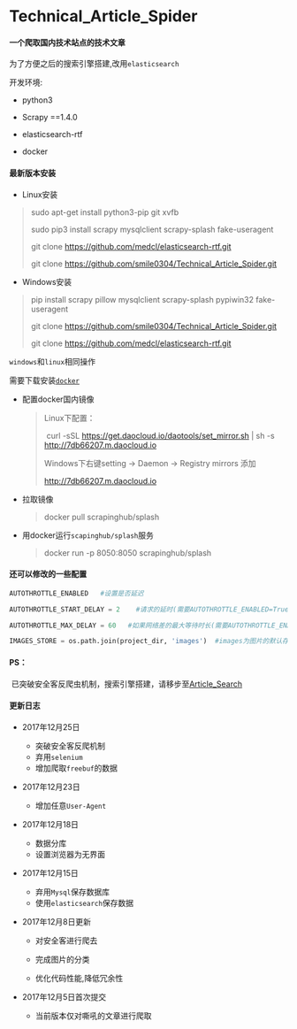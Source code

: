 # Technical_Article_Spider

#### 一个爬取国内技术站点的技术文章

为了方便之后的搜索引擎搭建,改用`elasticsearch`

开发环境:

- python3


- Scrapy ==1.4.0
- elasticsearch-rtf
- docker

#### 最新版本安装

- Linux安装

> sudo apt-get install python3-pip git xvfb
>
> sudo pip3 install scrapy mysqlclient scrapy-splash fake-useragent
>
> git clone https://github.com/medcl/elasticsearch-rtf.git
>
> git clone https://github.com/smile0304/Technical_Article_Spider.git

- Windows安装

>pip install scrapy pillow mysqlclient scrapy-splash pypiwin32 fake-useragent
>
>git clone https://github.com/smile0304/Technical_Article_Spider.git
>
>git clone https://github.com/medcl/elasticsearch-rtf.git

`windows`和`linux`相同操作

需要下载安装[`docker`](https://www.docker.com/community-edition)

- 配置docker国内镜像

  > Linux下配置：
  >
  > ​	curl -sSL https://get.daocloud.io/daotools/set_mirror.sh | sh -s http://7db66207.m.daocloud.io
  >
  > Windows下右键setting -> Daemon -> Registry mirrors 添加
  >
  > http://7db66207.m.daocloud.io

- 拉取镜像

  > docker pull scrapinghub/splash

- 用docker运行`scapinghub/splash`服务

  > docker run -p 8050:8050 scrapinghub/splash

#### 还可以修改的一些配置

```python
AUTOTHROTTLE_ENABLED   #设置是否延迟

AUTOTHROTTLE_START_DELAY = 2	#请求的延时(需要AUTOTHROTTLE_ENABLED=True)

AUTOTHROTTLE_MAX_DELAY = 60   #如果网络差的最大等待时长(需要AUTOTHROTTLE_ENABLED=True)

IMAGES_STORE = os.path.join(project_dir, 'images')	#images为图片的默认存放地址

```

#### PS：

​	已突破安全客反爬虫机制，搜索引擎搭建，请移步至[Article_Search](https://github.com/smile0304/Article_Search)

#### 更新日志

- 2017年12月25日
  - 突破安全客反爬机制
  - 弃用`selenium`
  - 增加爬取`freebuf`的数据


- 2017年12月23日
  - 增加任意`User-Agent`


- 2017年12月18日
  - 数据分库
  - 设置浏览器为无界面


- 2017年12月15日
  - 弃用`Mysql`保存数据库
  - 使用`elasticsearch`保存数据


- 2017年12月8日更新
  - 对安全客进行爬去

  - 完成图片的分类

  - 优化代码性能,降低冗余性

- 2017年12月5日首次提交
  - 当前版本仅对嘶吼的文章进行爬取